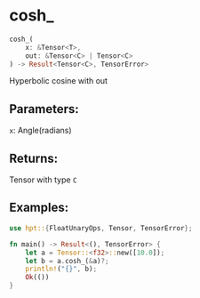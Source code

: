 # cosh_
```rust
cosh_(
    x: &Tensor<T>, 
    out: &Tensor<C> | Tensor<C>
) -> Result<Tensor<C>, TensorError>
```
Hyperbolic cosine with out
## Parameters:
`x`: Angle(radians)
## Returns:
Tensor with type `C`
## Examples:
```rust
use hpt::{FloatUnaryOps, Tensor, TensorError};

fn main() -> Result<(), TensorError> {
    let a = Tensor::<f32>::new([10.0]);
    let b = a.cosh_(&a)?;
    println!("{}", b);
    Ok(())
}
```